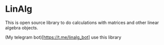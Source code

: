 # LinAlg

This is open source library to do calculations with matrices and other linear algebra objects.

(My telegram bot)[https://t.me/linalg_bot] use this library 
